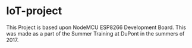 # IoT-project

This Project is based upon NodeMCU ESP8266 Development Board. This was made as a part of the Summer Training at DuPont in the summers of 2017.